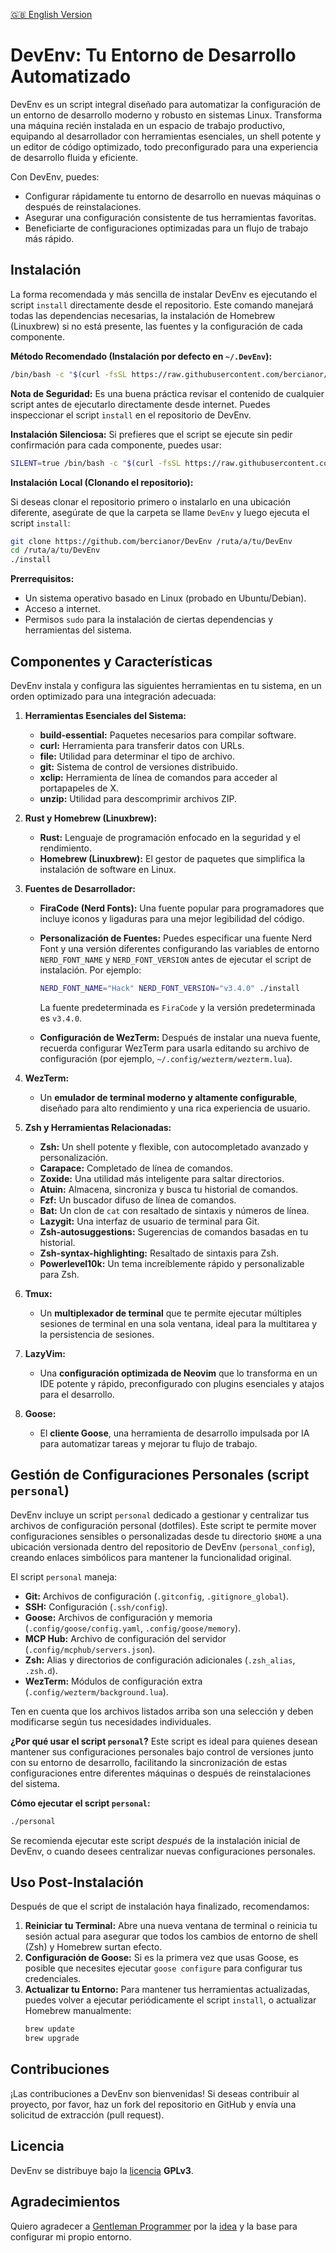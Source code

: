 [🇬🇧 English Version](README.md)

# DevEnv: Tu Entorno de Desarrollo Automatizado

DevEnv es un script integral diseñado para automatizar la configuración de un entorno de desarrollo moderno y robusto en sistemas Linux. Transforma una máquina recién instalada en un espacio de trabajo productivo, equipando al desarrollador con herramientas esenciales, un shell potente y un editor de código optimizado, todo preconfigurado para una experiencia de desarrollo fluida y eficiente.

Con DevEnv, puedes:
- Configurar rápidamente tu entorno de desarrollo en nuevas máquinas o después de reinstalaciones.
- Asegurar una configuración consistente de tus herramientas favoritas.
- Beneficiarte de configuraciones optimizadas para un flujo de trabajo más rápido.

## Instalación

La forma recomendada y más sencilla de instalar DevEnv es ejecutando el script `install` directamente desde el repositorio. Este comando manejará todas las dependencias necesarias, la instalación de Homebrew (Linuxbrew) si no está presente, las fuentes y la configuración de cada componente.

**Método Recomendado (Instalación por defecto en `~/.DevEnv`):**

```bash
/bin/bash -c "$(curl -fsSL https://raw.githubusercontent.com/bercianor/DevEnv/refs/heads/main/install)"
```

**Nota de Seguridad:** Es una buena práctica revisar el contenido de cualquier script antes de ejecutarlo directamente desde internet. Puedes inspeccionar el script `install` en el repositorio de DevEnv.

**Instalación Silenciosa:** Si prefieres que el script se ejecute sin pedir confirmación para cada componente, puedes usar:

```bash
SILENT=true /bin/bash -c "$(curl -fsSL https://raw.githubusercontent.com/bercianor/DevEnv/refs/heads/main/install)"
```

**Instalación Local (Clonando el repositorio):**

Si deseas clonar el repositorio primero o instalarlo en una ubicación diferente, asegúrate de que la carpeta se llame `DevEnv` y luego ejecuta el script `install`:

```bash
git clone https://github.com/bercianor/DevEnv /ruta/a/tu/DevEnv
cd /ruta/a/tu/DevEnv
./install
```

**Prerrequisitos:**
- Un sistema operativo basado en Linux (probado en Ubuntu/Debian).
- Acceso a internet.
- Permisos `sudo` para la instalación de ciertas dependencias y herramientas del sistema.

## Componentes y Características

DevEnv instala y configura las siguientes herramientas en tu sistema, en un orden optimizado para una integración adecuada:

1.  **Herramientas Esenciales del Sistema:**
    *   **build-essential:** Paquetes necesarios para compilar software.
    *   **curl:** Herramienta para transferir datos con URLs.
    *   **file:** Utilidad para determinar el tipo de archivo.
    *   **git:** Sistema de control de versiones distribuido.
    *   **xclip:** Herramienta de línea de comandos para acceder al portapapeles de X.
    *   **unzip:** Utilidad para descomprimir archivos ZIP.

2.  **Rust y Homebrew (Linuxbrew):**
    *   **Rust:** Lenguaje de programación enfocado en la seguridad y el rendimiento.
    *   **Homebrew (Linuxbrew):** El gestor de paquetes que simplifica la instalación de software en Linux.

3.  **Fuentes de Desarrollador:**
    *   **FiraCode (Nerd Fonts):** Una fuente popular para programadores que incluye iconos y ligaduras para una mejor legibilidad del código.

    *   **Personalización de Fuentes:** Puedes especificar una fuente Nerd Font y una versión diferentes configurando las variables de entorno `NERD_FONT_NAME` y `NERD_FONT_VERSION` antes de ejecutar el script de instalación. Por ejemplo:
        ```bash
        NERD_FONT_NAME="Hack" NERD_FONT_VERSION="v3.4.0" ./install
        ```
        La fuente predeterminada es `FiraCode` y la versión predeterminada es `v3.4.0`.

    *   **Configuración de WezTerm:** Después de instalar una nueva fuente, recuerda configurar WezTerm para usarla editando su archivo de configuración (por ejemplo, `~/.config/wezterm/wezterm.lua`).

4.  **WezTerm:**
    *   Un **emulador de terminal moderno y altamente configurable**, diseñado para alto rendimiento y una rica experiencia de usuario.

5.  **Zsh y Herramientas Relacionadas:**
    *   **Zsh:** Un shell potente y flexible, con autocompletado avanzado y personalización.
    *   **Carapace:** Completado de línea de comandos.
    *   **Zoxide:** Una utilidad más inteligente para saltar directorios.
    *   **Atuin:** Almacena, sincroniza y busca tu historial de comandos.
    *   **Fzf:** Un buscador difuso de línea de comandos.
    *   **Bat:** Un clon de `cat` con resaltado de sintaxis y números de línea.
    *   **Lazygit:** Una interfaz de usuario de terminal para Git.
    *   **Zsh-autosuggestions:** Sugerencias de comandos basadas en tu historial.
    *   **Zsh-syntax-highlighting:** Resaltado de sintaxis para Zsh.
    *   **Powerlevel10k:** Un tema increíblemente rápido y personalizable para Zsh.

6.  **Tmux:**
    *   Un **multiplexador de terminal** que te permite ejecutar múltiples sesiones de terminal en una sola ventana, ideal para la multitarea y la persistencia de sesiones.

7.  **LazyVim:**
    *   Una **configuración optimizada de Neovim** que lo transforma en un IDE potente y rápido, preconfigurado con plugins esenciales y atajos para el desarrollo.

8.  **Goose:**
    *   El **cliente Goose**, una herramienta de desarrollo impulsada por IA para automatizar tareas y mejorar tu flujo de trabajo.

## Gestión de Configuraciones Personales (script `personal`)

DevEnv incluye un script `personal` dedicado a gestionar y centralizar tus archivos de configuración personal (dotfiles). Este script te permite mover configuraciones sensibles o personalizadas desde tu directorio `$HOME` a una ubicación versionada dentro del repositorio de DevEnv (`personal_config`), creando enlaces simbólicos para mantener la funcionalidad original.

El script `personal` maneja:
- **Git:** Archivos de configuración (`.gitconfig`, `.gitignore_global`).
- **SSH:** Configuración (`.ssh/config`).
- **Goose:** Archivos de configuración y memoria (`.config/goose/config.yaml`, `.config/goose/memory`).
- **MCP Hub:** Archivo de configuración del servidor (`.config/mcphub/servers.json`).
- **Zsh:** Alias y directorios de configuración adicionales (`.zsh_alias`, `.zsh.d`).
- **WezTerm:** Módulos de configuración extra (`.config/wezterm/background.lua`).

Ten en cuenta que los archivos listados arriba son una selección y deben modificarse según tus necesidades individuales.

**¿Por qué usar el script `personal`?**
Este script es ideal para quienes desean mantener sus configuraciones personales bajo control de versiones junto con su entorno de desarrollo, facilitando la sincronización de estas configuraciones entre diferentes máquinas o después de reinstalaciones del sistema.

**Cómo ejecutar el script `personal`:**

```bash
./personal
```

Se recomienda ejecutar este script *después* de la instalación inicial de DevEnv, o cuando desees centralizar nuevas configuraciones personales.

## Uso Post-Instalación

Después de que el script de instalación haya finalizado, recomendamos:

1.  **Reiniciar tu Terminal:** Abre una nueva ventana de terminal o reinicia tu sesión actual para asegurar que todos los cambios de entorno de shell (Zsh) y Homebrew surtan efecto.
2.  **Configuración de Goose:** Si es la primera vez que usas Goose, es posible que necesites ejecutar `goose configure` para configurar tus credenciales.
3.  **Actualizar tu Entorno:** Para mantener tus herramientas actualizadas, puedes volver a ejecutar periódicamente el script `install`, o actualizar Homebrew manualmente:
    ```bash
    brew update
    brew upgrade
    ```

## Contribuciones

¡Las contribuciones a DevEnv son bienvenidas! Si deseas contribuir al proyecto, por favor, haz un fork del repositorio en GitHub y envía una solicitud de extracción (pull request).

## Licencia

DevEnv se distribuye bajo la [licencia](LICENSE) **GPLv3**.

## Agradecimientos

Quiero agradecer a [Gentleman Programmer](https://github.com/Gentleman-Programming) por la [idea](https://github.com/Gentleman-Programming/Gentleman.Dots) y la base para configurar mi propio entorno.
